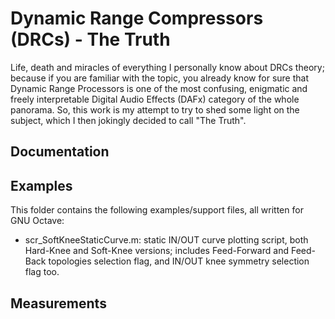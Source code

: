 # Dynamic Range Compressors (DRCs) - The Truth

Life, death and miracles of everything I personally know about DRCs theory; because if you are familiar with the topic, you already know for sure that Dynamic Range Processors is one of the most confusing, enigmatic and freely interpretable Digital Audio Effects (DAFx) category of the whole panorama. 
So, this work is my attempt to try to shed some light on the subject, which I then jokingly decided to call "The Truth".

## Documentation

## Examples
This folder contains the following examples/support files, all written for GNU Octave:
- scr_SoftKneeStaticCurve.m: static IN/OUT curve plotting script, both Hard-Knee and Soft-Knee versions; includes Feed-Forward and Feed-Back topologies selection flag, and IN/OUT knee symmetry selection flag too.

## Measurements
